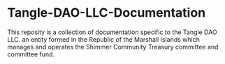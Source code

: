 # Tangle-DAO-LLC-Documentation
This reposity is a collection of documentation specific to the Tangle DAO LLC. an entity formed in the Republic of the Marshall Islands which manages and operates the Shimmer Community Treasury committee and committee fund.

